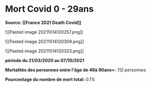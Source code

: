# Mort Covid 0 - 29ans

**Source: [[France 2021 Death Covid]]**

![[Pasted image 20211014120257.png]]

![[Pasted image 20211014120309.png]]

![[Pasted image 20211014120323.png]]

**période du 21/03/2020 au 07/10/2021**

**Mortalités des personnes entre l'âge de 49à 90ans+:** *112 personnes*

**Pourcentage du nombre de mort total:** *0.1%*